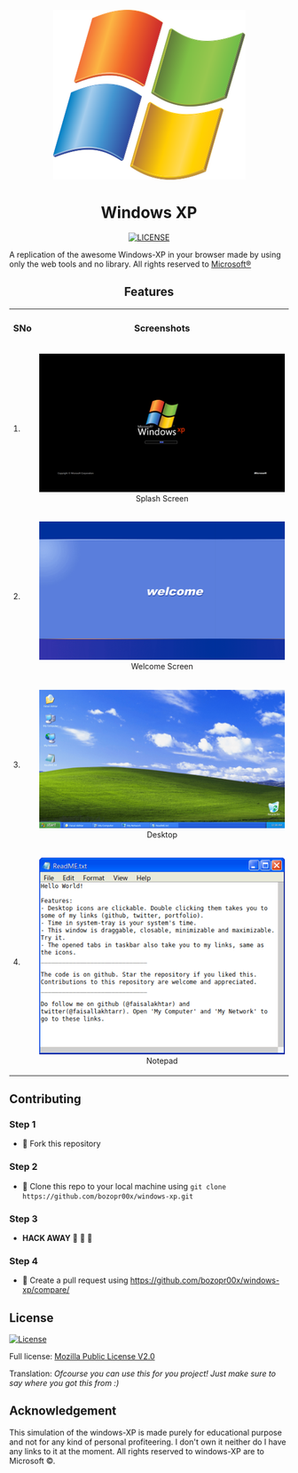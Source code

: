 <p align="center">
  <img alt="Windows XP Logo" src="assets/logo.svg">
</p>

<h1 align="center">Windows XP</h1>

<p align="center">
  <a href="LICENSE">
  <img alt="LICENSE" src="https://img.shields.io/badge/license-Mozilla%20Public%20License%20Version%202.0-blue?logo=mozilla">
  </a>
</p>

A replication of the awesome Windows-XP in your browser made by using only the web tools and no library. All rights reserved to <a href="https://www.microsoft.com/en-in">Microsoft&reg;</a>


<h2 align="center">Features</h2>

<table>
  <tr>
    <td><h3>SNo</h3></td>
    <td><h3 align="center">Screenshots</h3></td>
  </tr>

  <tr>
    <td>1.</td>
    <td>
      <p align="center">
      <img src="windows-xp-splash-screen.png" title="Splash Screen" alt="Splash Screen" />
      <br />
      Splash Screen
      </p>
    </td>
  </tr>
  <tr>
    <td>2.</td>
    <td>
      <p align="center">
      <img src="windows-xp-welcome-screen.png" title="Welcome Screen" alt="Welcome Screen" />
      <br />
      Welcome Screen
      </p>
    </td>
  </tr>

  <tr>
    <td>3.</td>
    <td>
      <p align="center">
      <img src="windows-xp-desktop-screen.png" title="Desktop" alt="Desktop" />
      <br />
      Desktop
      </p>
    </td>
  </tr>
  <tr>

  <td>4.</td>
    <td>
      <p align="center">
      <img src="windows-xp-notepad.png" title="Notepad" alt="Notepad" />
      <br />
      Notepad
      </p>
    </td>
  </tr>
</table>


## Contributing

### Step 1
- :fork_and_knife: Fork this repository

### Step 2
- :dancers: Clone this repo to your local machine using ```git clone https://github.com/bozopr00x/windows-xp.git```

### Step 3
- **HACK AWAY** :hammer: :hammer: :hammer:

### Step 4
- :repeat: Create a pull request using https://github.com/bozopr00x/windows-xp/compare/


## License

[![License](https://img.shields.io/badge/license-Mozilla%20Public%20License%20Version%202.0-blue?logo=mozilla)](LICENSE)

Full license: [Mozilla Public License V2.0](LICENSE)

Translation: _Ofcourse you can use this for you project! Just make sure to say where you got this from :)_


## Acknowledgement

This simulation of the windows-XP is made purely for educational purpose and not for any kind of personal profiteering. I don't own it neither do I have any links to it at the moment. All rights reserved to windows-XP are to Microsoft &copy;.
